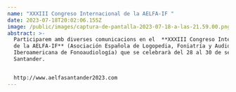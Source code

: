 ```yaml
---
name: "XXXIII Congreso Internacional de la AELFA-IF "
date: 2023-07-18T20:02:06.155Z
image: /public/images/captura-de-pantalla-2023-07-18-a-las-21.59.00.png
abstract: >-
  Participarem amb diverses comunicacions en el  **XXXIII Congreso Internacional
  de la AELFA-IF** (Asociación Española de Logopedia, Foniatría y Audiología e
  Iberoamericana de Fonoaudiología) que se celebrarà del 28 al 30 de setembre a
  Santander.


  http://www.aelfasantander2023.com
---
```

